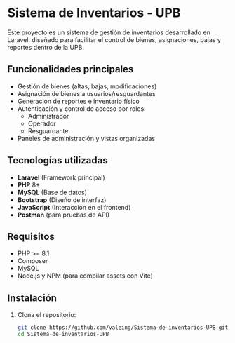 # Sistema de Inventarios - UPB

Este proyecto es un sistema de gestión de inventarios desarrollado en Laravel, diseñado para facilitar el control de bienes, asignaciones, bajas y reportes dentro de la UPB.

##  Funcionalidades principales

- Gestión de bienes (altas, bajas, modificaciones)
- Asignación de bienes a usuarios/resguardantes
- Generación de reportes e inventario físico
- Autenticación y control de acceso por roles:
  - Administrador
  - Operador
  - Resguardante
- Paneles de administración y vistas organizadas

##  Tecnologías utilizadas

- **Laravel** (Framework principal)
- **PHP** 8+
- **MySQL** (Base de datos)
- **Bootstrap** (Diseño de interfaz)
- **JavaScript** (Interacción en el frontend)
- **Postman** (para pruebas de API)

##  Requisitos

- PHP >= 8.1
- Composer
- MySQL
- Node.js y NPM (para compilar assets con Vite)

##  Instalación

1. Clona el repositorio:

   ```bash
   git clone https://github.com/valeing/Sistema-de-inventarios-UPB.git
   cd Sistema-de-inventarios-UPB
